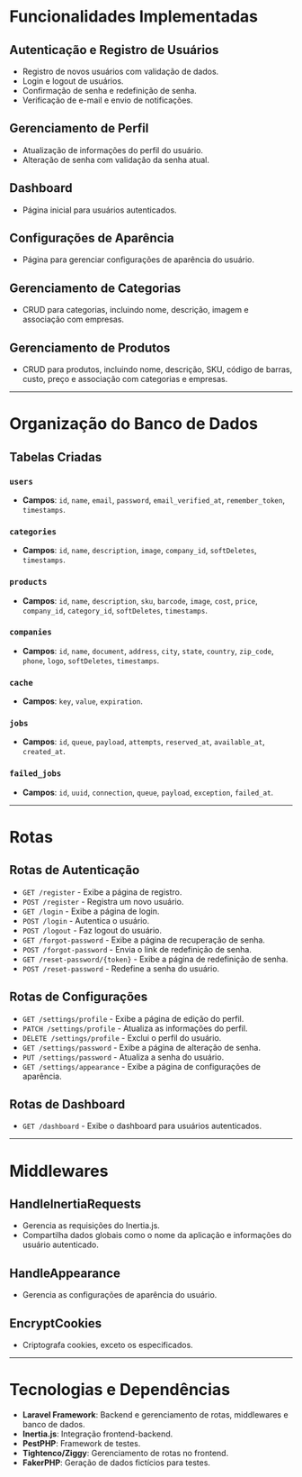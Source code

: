 # Funcionalidades Implementadas

## Autenticação e Registro de Usuários
- Registro de novos usuários com validação de dados.
- Login e logout de usuários.
- Confirmação de senha e redefinição de senha.
- Verificação de e-mail e envio de notificações.

## Gerenciamento de Perfil
- Atualização de informações do perfil do usuário.
- Alteração de senha com validação da senha atual.

## Dashboard
- Página inicial para usuários autenticados.

## Configurações de Aparência
- Página para gerenciar configurações de aparência do usuário.

## Gerenciamento de Categorias
- CRUD para categorias, incluindo nome, descrição, imagem e associação com empresas.

## Gerenciamento de Produtos
- CRUD para produtos, incluindo nome, descrição, SKU, código de barras, custo, preço e associação com categorias e empresas.

---

# Organização do Banco de Dados

## Tabelas Criadas

### `users`
- **Campos**: `id`, `name`, `email`, `password`, `email_verified_at`, `remember_token`, `timestamps`.

### `categories`
- **Campos**: `id`, `name`, `description`, `image`, `company_id`, `softDeletes`, `timestamps`.

### `products`
- **Campos**: `id`, `name`, `description`, `sku`, `barcode`, `image`, `cost`, `price`, `company_id`, `category_id`, `softDeletes`, `timestamps`.

### `companies`
- **Campos**: `id`, `name`, `document`, `address`, `city`, `state`, `country`, `zip_code`, `phone`, `logo`, `softDeletes`, `timestamps`.

### `cache`
- **Campos**: `key`, `value`, `expiration`.

### `jobs`
- **Campos**: `id`, `queue`, `payload`, `attempts`, `reserved_at`, `available_at`, `created_at`.

### `failed_jobs`
- **Campos**: `id`, `uuid`, `connection`, `queue`, `payload`, `exception`, `failed_at`.

---

# Rotas

## Rotas de Autenticação
- `GET /register` - Exibe a página de registro.
- `POST /register` - Registra um novo usuário.
- `GET /login` - Exibe a página de login.
- `POST /login` - Autentica o usuário.
- `POST /logout` - Faz logout do usuário.
- `GET /forgot-password` - Exibe a página de recuperação de senha.
- `POST /forgot-password` - Envia o link de redefinição de senha.
- `GET /reset-password/{token}` - Exibe a página de redefinição de senha.
- `POST /reset-password` - Redefine a senha do usuário.

## Rotas de Configurações
- `GET /settings/profile` - Exibe a página de edição do perfil.
- `PATCH /settings/profile` - Atualiza as informações do perfil.
- `DELETE /settings/profile` - Exclui o perfil do usuário.
- `GET /settings/password` - Exibe a página de alteração de senha.
- `PUT /settings/password` - Atualiza a senha do usuário.
- `GET /settings/appearance` - Exibe a página de configurações de aparência.

## Rotas de Dashboard
- `GET /dashboard` - Exibe o dashboard para usuários autenticados.

---

# Middlewares

## HandleInertiaRequests
- Gerencia as requisições do Inertia.js.
- Compartilha dados globais como o nome da aplicação e informações do usuário autenticado.

## HandleAppearance
- Gerencia as configurações de aparência do usuário.

## EncryptCookies
- Criptografa cookies, exceto os especificados.

---

# Tecnologias e Dependências
- **Laravel Framework**: Backend e gerenciamento de rotas, middlewares e banco de dados.
- **Inertia.js**: Integração frontend-backend.
- **PestPHP**: Framework de testes.
- **Tightenco/Ziggy**: Gerenciamento de rotas no frontend.
- **FakerPHP**: Geração de dados fictícios para testes.